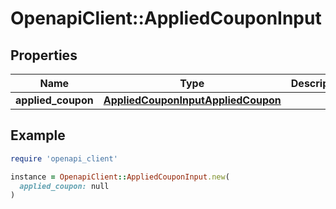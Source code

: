# OpenapiClient::AppliedCouponInput

## Properties

| Name | Type | Description | Notes |
| ---- | ---- | ----------- | ----- |
| **applied_coupon** | [**AppliedCouponInputAppliedCoupon**](AppliedCouponInputAppliedCoupon.md) |  |  |

## Example

```ruby
require 'openapi_client'

instance = OpenapiClient::AppliedCouponInput.new(
  applied_coupon: null
)
```

